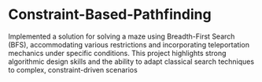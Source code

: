 # Constraint-Based-Pathfinding
Implemented a solution for solving a maze using Breadth-First Search (BFS), accommodating various restrictions and incorporating teleportation mechanics under specific conditions. This project highlights strong algorithmic design skills and the ability to adapt classical search techniques to complex, constraint-driven scenarios
